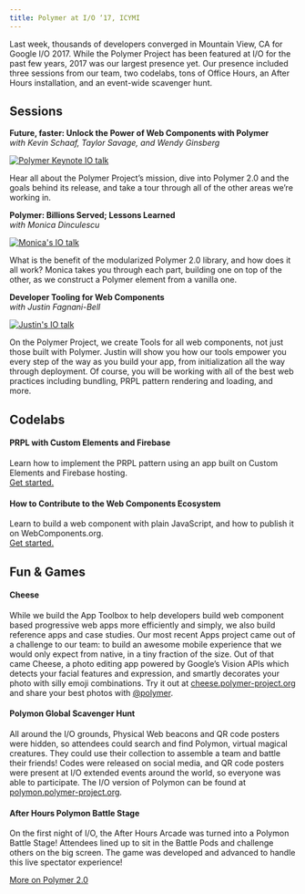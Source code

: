 ```yaml
---
title: Polymer at I/O ‘17, ICYMI
---
```


Last week, thousands of developers converged in Mountain View, CA for Google I/O 2017. While the Polymer Project has been featured at I/O for the past few years, 2017 was our largest presence yet. Our presence included three sessions from our team, two codelabs, tons of Office Hours, an After Hours installation, and an event-wide scavenger hunt.

## Sessions

**Future, faster: Unlock the Power of Web Components with Polymer**<br>
_with Kevin Schaaf, Taylor Savage, and Wendy Ginsberg_

[![Polymer Keynote IO talk](https://img.youtube.com/vi/cuoZenpQveQ/0.jpg)](https://www.youtube.com/watch?v=cuoZenpQveQ)

Hear all about the Polymer Project’s mission, dive into Polymer 2.0 and the goals behind its release, and take a tour through all of the other areas we’re working in.

**Polymer: Billions Served; Lessons Learned**<br>
_with Monica Dinculescu_

[![Monica's IO talk](https://img.youtube.com/vi/assSM3rlvZ8/0.jpg)](https://www.youtube.com/watch?v=assSM3rlvZ8)

What is the benefit of the modularized Polymer 2.0 library, and how does it all work? Monica takes you through each part, building one on top of the other, as we construct a Polymer element from a vanilla one.

**Developer Tooling for Web Components**<br>
_with Justin Fagnani-Bell_

[![Justin's IO talk](https://img.youtube.com/vi/tKvNeNGmOtU/0.jpg)](https://www.youtube.com/watch?v=tKvNeNGmOtU)

On the Polymer Project, we create Tools for all web components, not just those built with Polymer. Justin will show you how our tools empower you every step of the way as you build your app, from initialization all the way through deployment. Of course, you will be working with all of the best web practices including bundling, PRPL pattern rendering and loading, and more.

## Codelabs

#### PRPL with Custom Elements and Firebase

Learn how to implement the PRPL pattern using an app built on Custom Elements and Firebase hosting.<br>
<a href="https://codelabs.developers.google.com/codelabs/prpl-ce-firebase/index.html?index=..%2F..%2Fio2017#0">Get started.</a>

#### How to Contribute to the Web Components Ecosystem

Learn to build a web component with plain JavaScript, and how to publish it on WebComponents.org. </br>
<a href="https://codelabs.developers.google.com/codelabs/web-components-how-to-contribute/index.html?index=..%2F..%2Fio2017#0"> Get started. </a>

## Fun & Games

#### Cheese

While we build the App Toolbox to help developers build web component based progressive web apps more efficiently and simply, we also build reference apps and case studies. Our most recent Apps project came out of a challenge to our team: to build an awesome mobile experience that we would only expect from native, in a tiny fraction of the size. Out of that came Cheese, a photo editing app powered by Google’s Vision APIs which detects your facial features and expression, and smartly decorates your photo with silly emoji combinations. Try it out at <a href="https://cheese.polymer-project.org">cheese.polymer-project.org</a> and share your best photos with [@polymer](https://twitter.com/polymer).

#### Polymon Global Scavenger Hunt

All around the I/O grounds, Physical Web beacons and QR code posters were hidden, so attendees could search and find Polymon, virtual magical creatures. They could use their collection to assemble a team and battle their friends! Codes were released on social media, and QR code posters were present at I/O extended events around the world, so everyone was able to participate. The I/O version of Polymon can be found at <a href="https://polymon.polymer-project.org">polymon.polymer-project.org</a>.

#### After Hours Polymon Battle Stage

On the first night of I/O, the After Hours Arcade was turned into a Polymon Battle Stage! Attendees lined up to sit in the Battle Pods and challenge others on the big screen. The game was developed and advanced to handle this live spectator experience!


<a class="blue-button" href="/2.0/docs/about_20">More on Polymer 2.0</a>